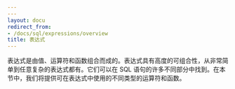 ```yaml
---
---
layout: docu
redirect_from:
- /docs/sql/expressions/overview
title: 表达式
---
```


表达式是由值、运算符和函数组合而成的。表达式具有高度的可组合性，从非常简单到任意复杂的表达式都有。它们可以在 SQL 语句的许多不同部分中找到。在本节中，我们将提供可在表达式中使用的不同类型的运算符和函数。